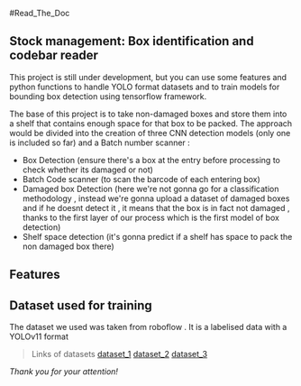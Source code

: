 #Read_The_Doc

## Stock management: Box identification and codebar reader



This project is still under development, but you can use some features and python functions to handle YOLO format datasets and to train models for bounding box detection using tensorflow framework.

The base of this project is to take non-damaged boxes and store them into a shelf that contains enough space for that box to be packed.
The approach would be divided into the creation of three CNN detection models (only one is included so far) and a Batch number scanner :

- Box Detection (ensure there's a box at the entry before processing to check whether its damaged or not)
- Batch Code scanner (to scan the barcode of each entering box)
- Damaged box Detection (here we're not gonna go for a classification methodology , instead we're gonna upload a dataset of damaged boxes and if he doesnt detect it , it means that the box is in fact not damaged , thanks to the first layer of our process which is the first model of box detection)
- Shelf space detection (it's gonna predict if a shelf has space to pack the non damaged box there)

## Features

## Dataset used for training
The dataset we used was taken from roboflow . It is a labelised data with a YOLOv11 format

> Links of datasets
[dataset_1](https://universe.roboflow.com/yolov7-scbtt/box-detection-xuvru/dataset/1)
[dataset_2](https://universe.roboflow.com/ece4191-xcxot/cardboard-box-detection-mxqjh/dataset/1)
[dataset_3](https://universe.roboflow.com/yolov3tiny/box-detection-f04xv/dataset/3)



*Thank you for your attention!*
